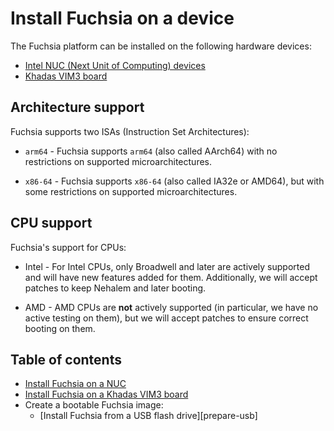 # Install Fuchsia on a device

The Fuchsia platform can be installed on the following hardware devices:

- [Intel NUC (Next Unit of Computing) devices][install-fuchsia-on-nuc]
- [Khadas VIM3 board][install-fuchsia-on-vim3]

## Architecture support

Fuchsia supports two ISAs (Instruction Set Architectures):

* `arm64` - Fuchsia supports `arm64` (also called AArch64) with no restrictions on
  supported microarchitectures.

* `x86-64` - Fuchsia supports `x86-64` (also called IA32e or AMD64), but with some
  restrictions on supported microarchitectures.

## CPU support

Fuchsia's support for CPUs:

* Intel - For Intel CPUs, only Broadwell and later are actively supported and will
  have new features added for them.  Additionally, we will accept patches to keep
  Nehalem and later booting.

* AMD - AMD CPUs are **not** actively supported (in particular, we have no active testing
  on them), but we will accept patches to ensure correct booting on them.

## Table of contents

- [Install Fuchsia on a NUC][install-fuchsia-on-nuc]
- [Install Fuchsia on a Khadas VIM3 board][install-fuchsia-on-vim3]
- Create a bootable Fuchsia image:
  - [Install Fuchsia from a USB flash drive][prepare-usb]

<!-- Reference links -->

[install-fuchsia-on-nuc]: /docs/development/hardware/intel_nuc.md
[install-fuchsia-on-nuc-legacy]: /docs/development/hardware/intel_nuc_with_zedboot.md
[install-fuchsia-on-vim3]: /docs/development/hardware/khadas-vim3.md
